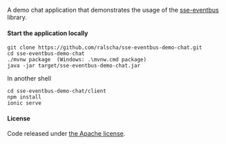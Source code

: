 A demo chat application that demonstrates the usage of 
the [sse-eventbus](https://github.com/ralscha/sse-eventbus) library.


#### Start the application locally

```
git clone https://github.com/ralscha/sse-eventbus-demo-chat.git
cd sse-eventbus-demo-chat
./mvnw package  (Windows: .\mvnw.cmd package)
java -jar target/sse-eventbus-demo-chat.jar
```
In another shell
```
cd sse-eventbus-demo-chat/client
npm install
ionic serve
```


#### License
Code released under [the Apache license](http://www.apache.org/licenses/).
